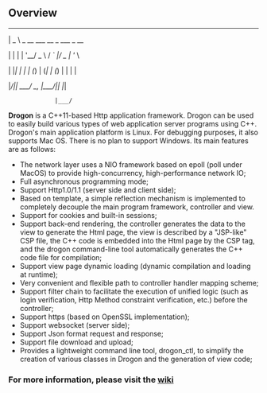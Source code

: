 ## Overview

 ____
|  _ \ _ __ ___   __ _  ___  _ __

| | | | '__/ _ \ / _` |/ _ \| '_ \

| |_| | | | (_) | (_| | (_) | | | |

|____/|_|  \___/ \__, |\___/|_| |_|

                 |___/


**Drogon** is a C++11-based Http application framework. Drogon can be used to easily build various types of web application server programs using C++. Drogon's main application platform is Linux. For debugging purposes, it also supports Mac OS. There is no plan to support Windows. Its main features are as follows:

* The network layer uses a NIO framework based on epoll (poll under MacOS) to provide high-concurrency, high-performance network IO;
* Full asynchronous programming mode;
* Support Http1.0/1.1 (server side and client side);
* Based on template, a simple reflection mechanism is implemented to completely decouple the main program framework, controller and view.
* Support for cookies and built-in sessions;
* Support back-end rendering, the controller generates the data to the view to generate the Html page, the view is described by a "JSP-like" CSP file, the C++ code is embedded into the Html page by the CSP tag, and the drogon command-line tool automatically generates the C++ code file for compilation;
* Support view page dynamic loading (dynamic compilation and loading at runtime);
* Very convenient and flexible path to controller handler mapping scheme;
* Support filter chain to facilitate the execution of unified logic (such as login verification, Http Method constraint verification, etc.) before the controller;
* Support https (based on OpenSSL implementation);
* Support websocket (server side);
* Support Json format request and response;
* Support file download and upload;
* Provides a lightweight command line tool, drogon_ctl, to simplify the creation of various classes in Drogon and the generation of view code;


### For more information, please visit the [wiki](https://github.com/an-tao/drogon/wiki)


